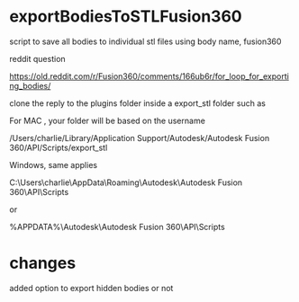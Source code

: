 # exportBodiesToSTLFusion360
script to save all bodies to individual stl files using body name, fusion360

reddit question

  https://old.reddit.com/r/Fusion360/comments/166ub6r/for_loop_for_exporting_bodies/

clone the reply to the plugins folder inside a export_stl folder such as

For MAC , your folder will be based on the username

  /Users/charlie/Library/Application Support/Autodesk/Autodesk Fusion 360/API/Scripts/export_stl

Windows, same applies

  C:\Users\charlie\AppData\Roaming\Autodesk\Autodesk Fusion 360\API\Scripts

or

  %APPDATA%\Autodesk\Autodesk Fusion 360\API\Scripts


# changes

  added option to export hidden bodies or not
  
